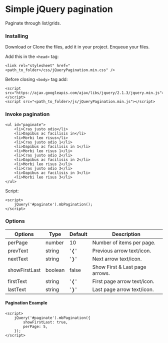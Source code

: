 # Simple jQuery pagination
Paginate through list/grids.

### Installing
Download or Clone the files, add it in your project.
Enqueue your files.

Add this in the `<head>` tag:

```
<link rel="stylesheet" href="<path_to_folder>/css/jQueryPagination.min.css" />
```

Before closing `<body>` tag add:
```
<script src="https://ajax.googleapis.com/ajax/libs/jquery/2.1.3/jquery.min.js"></script>
<script src="<path_to_folder>/js/jQueryPagination.min.js"></script>
```

### Invoke pagination
```
<ul id="paginate">
	<li>Cras justo odio</li>
	<li>Dapibus ac facilisis in</li>
	<li>Morbi leo risus</li>
	<li>Cras justo odio 1</li>
	<li>Dapibus ac facilisis in 1</li>
	<li>Morbi leo risus 1</li>
	<li>Cras justo odio 2</li>
	<li>Dapibus ac facilisis in 2</li>
	<li>Morbi leo risus 2</li>
	<li>Cras justo odio 3</li>
	<li>Dapibus ac facilisis in 3</li>
	<li>Morbi leo risus 3</li>
</ul>
```
Script:
```
<script>
	jQuery('#paginate').mbPagination();
</script>
```

### Options


Options | Type | Default | Description
------ | ---- | ------- | -----------
perPage | number | 10 | Number of items per page.
prevText | string | '&#10092;' | Previous arrow text/icon.
nextText | string | '&#10093;' | Next arrow text/icon.
showFirstLast | boolean | false | Show First & Last page arrows.
firstText | string | '&#10092;' | First page arrow text/icon.
lastText | string | '&#10093;' | Last page arrow text/icon.


#### Pagination Example
```
<script>
	jQuery('#paginate').mbPagination({
		showFirstLast: true,
		perPage: 5,
	});
</script>
```